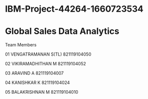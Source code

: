 # IBM-Project-44264-1660723534
# Global Sales Data Analytics

Team Members 

01 VENGATRAMANAN S(TL) 821119104050

02 VIKIRAMADHITHAN M 821119104052

03 ARAVIND A 821119104007

04 KANISHKAR K 821119104024

05 BALAKRISHNAN M 821119104010
